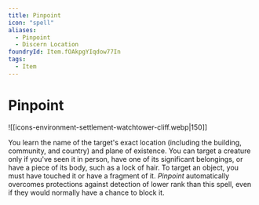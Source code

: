 ```yaml
---
title: Pinpoint
icon: "spell"
aliases:
  - Pinpoint
  - Discern Location
foundryId: Item.fOAkpgYIqdow77In
tags:
  - Item
---
```


# Pinpoint
![[icons-environment-settlement-watchtower-cliff.webp|150]]

You learn the name of the target's exact location (including the building, community, and country) and plane of existence. You can target a creature only if you've seen it in person, have one of its significant belongings, or have a piece of its body, such as a lock of hair. To target an object, you must have touched it or have a fragment of it. _Pinpoint_ automatically overcomes protections against detection of lower rank than this spell, even if they would normally have a chance to block it.
